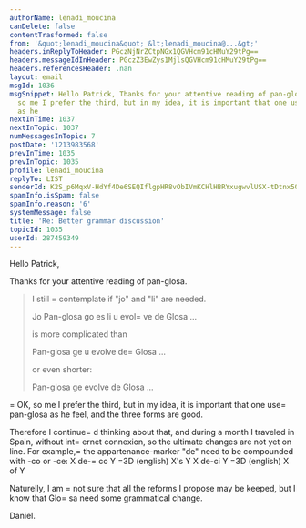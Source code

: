 ```yaml
---
authorName: lenadi_moucina
canDelete: false
contentTrasformed: false
from: '&quot;lenadi_moucina&quot; &lt;lenadi_moucina@...&gt;'
headers.inReplyToHeader: PGczNjNrZCtpNGx1QGVHcm91cHMuY29tPg==
headers.messageIdInHeader: PGczZ3EwZys1MjlsQGVHcm91cHMuY29tPg==
headers.referencesHeader: .nan
layout: email
msgId: 1036
msgSnippet: Hello Patrick, Thanks for your attentive reading of pan-glosa. ... OK,
  so me I prefer the third, but in my idea, it is important that one use pan-glosa
  as he
nextInTime: 1037
nextInTopic: 1037
numMessagesInTopic: 7
postDate: '1213983568'
prevInTime: 1035
prevInTopic: 1035
profile: lenadi_moucina
replyTo: LIST
senderId: K2S_p6MqxV-HdYf4De6SEQIflgpHR8vObIVmKCHlHBRYxugwvlUSX-tDtnx509erixBtaQJ_KogvOHogUZyiwZU2xT_quN00wkmVLEK_eC1M
spamInfo.isSpam: false
spamInfo.reason: '6'
systemMessage: false
title: 'Re: Better grammar discussion'
topicId: 1035
userId: 287459349
---
```


Hello Patrick,

Thanks for your attentive reading of pan-glosa.

> I still =
contemplate if "jo" and "li" are needed. 
> 
> Jo Pan-glosa go es li u evol=
ve de Glosa ...
> 
> is more complicated than
> 
> Pan-glosa ge u evolve de=
 Glosa ...
> 
> or even shorter:
> 
> Pan-glosa ge evolve de Glosa ...
> 

=
OK, so me I prefer the third, but in my idea, it is important that 
one use=
 pan-glosa as he feel, and the three forms are good. 

Therefore I continue=
d thinking about that, and during a month I 
traveled in Spain, without int=
ernet connexion, so the ultimate 
changes are not yet on line. For example,=
 the appartenance-marker 
"de" need to be compounded with -co or -ce:
X de-=
co Y =3D (english) X's Y 
X de-ci Y =3D (english) X of Y


Naturelly, I am =
not sure that all the reforms I propose may be 
keeped, but I know that Glo=
sa need some grammatical change.

Daniel.


